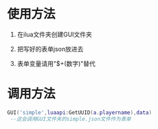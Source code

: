# 使用方法
1. 在ilua文件夹创建GUI文件夹

2. 把写好的表单json放进去

3. 表单变量请用"$+(数字)"替代

# 调用方法

```lua
GUI('simple',luaapi:GetUUID(a.playername),data)
 --这会调用GUI文件夹的simple.json文件作为表单
```
